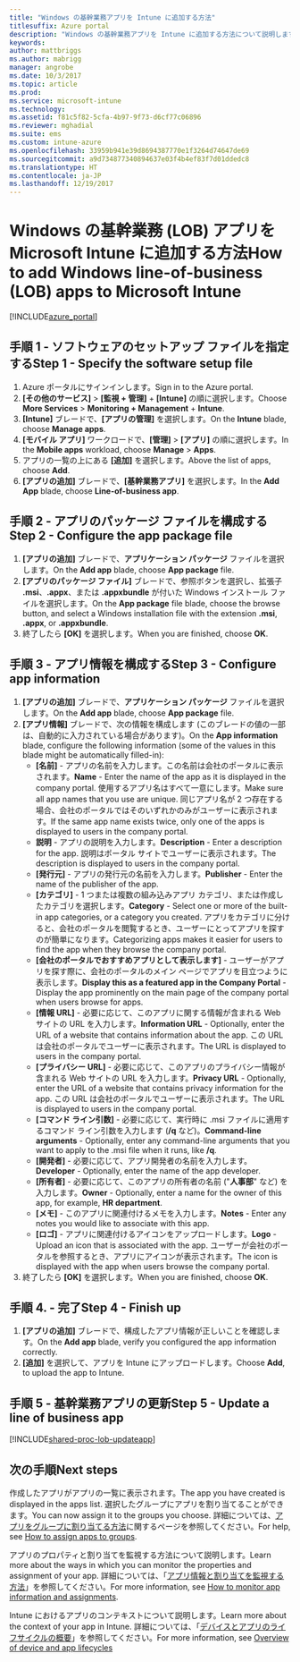 ```yaml
---
title: "Windows の基幹業務アプリを Intune に追加する方法"
titlesuffix: Azure portal
description: "Windows の基幹業務アプリを Intune に追加する方法について説明します。\""
keywords: 
author: mattbriggs
ms.author: mabrigg
manager: angrobe
ms.date: 10/3/2017
ms.topic: article
ms.prod: 
ms.service: microsoft-intune
ms.technology: 
ms.assetid: f81c5f82-5cfa-4b97-9f73-d6cf77c06896
ms.reviewer: mghadial
ms.suite: ems
ms.custom: intune-azure
ms.openlocfilehash: 33959b941e39d8694387770e1f3264d74647de69
ms.sourcegitcommit: a9d734877340894637e03f4b4ef83f7d01ddedc8
ms.translationtype: HT
ms.contentlocale: ja-JP
ms.lasthandoff: 12/19/2017
---
```

# <a name="how-to-add-windows-line-of-business-lob-apps-to-microsoft-intune"></a><span data-ttu-id="dde88-103">Windows の基幹業務 (LOB) アプリを Microsoft Intune に追加する方法</span><span class="sxs-lookup"><span data-stu-id="dde88-103">How to add Windows line-of-business (LOB) apps to Microsoft Intune</span></span>

[!INCLUDE[azure_portal](./includes/azure_portal.md)]


## <a name="step-1---specify-the-software-setup-file"></a><span data-ttu-id="dde88-104">手順 1 - ソフトウェアのセットアップ ファイルを指定する</span><span class="sxs-lookup"><span data-stu-id="dde88-104">Step 1 - Specify the software setup file</span></span>

1. <span data-ttu-id="dde88-105">Azure ポータルにサインインします。</span><span class="sxs-lookup"><span data-stu-id="dde88-105">Sign in to the Azure portal.</span></span>
2. <span data-ttu-id="dde88-106">**[その他のサービス]** > **[監視 + 管理]** + **[Intune]** の順に選択します。</span><span class="sxs-lookup"><span data-stu-id="dde88-106">Choose **More Services** > **Monitoring + Management** + **Intune**.</span></span>
3. <span data-ttu-id="dde88-107">**[Intune]** ブレードで、**[アプリの管理]** を選択します。</span><span class="sxs-lookup"><span data-stu-id="dde88-107">On the **Intune** blade, choose **Manage apps**.</span></span>
4. <span data-ttu-id="dde88-108">**[モバイル アプリ]** ワークロードで、**[管理]** > **[アプリ]** の順に選択します。</span><span class="sxs-lookup"><span data-stu-id="dde88-108">In the **Mobile apps** workload, choose **Manage** > **Apps**.</span></span>
5. <span data-ttu-id="dde88-109">アプリの一覧の上にある **[追加]** を選択します。</span><span class="sxs-lookup"><span data-stu-id="dde88-109">Above the list of apps, choose **Add**.</span></span>
6. <span data-ttu-id="dde88-110">**[アプリの追加]** ブレードで、**[基幹業務アプリ]** を選択します。</span><span class="sxs-lookup"><span data-stu-id="dde88-110">In the **Add App** blade, choose **Line-of-business app**.</span></span>

## <a name="step-2---configure-the-app-package-file"></a><span data-ttu-id="dde88-111">手順 2 - アプリのパッケージ ファイルを構成する</span><span class="sxs-lookup"><span data-stu-id="dde88-111">Step 2 - Configure the app package file</span></span>

1. <span data-ttu-id="dde88-112">**[アプリの追加]** ブレードで、**アプリケーション パッケージ** ファイルを選択します。</span><span class="sxs-lookup"><span data-stu-id="dde88-112">On the **Add app** blade, choose **App package** file.</span></span>
2. <span data-ttu-id="dde88-113">**[アプリのパッケージ ファイル]** ブレードで、参照ボタンを選択し、拡張子 **.msi**、**.appx**、または **.appxbundle** が付いた Windows インストール ファイルを選択します。</span><span class="sxs-lookup"><span data-stu-id="dde88-113">On the **App package** file blade, choose the browse button, and select a Windows installation file with the extension **.msi**, **.appx**, or **.appxbundle**.</span></span>
3. <span data-ttu-id="dde88-114">終了したら **[OK]** を選択します。</span><span class="sxs-lookup"><span data-stu-id="dde88-114">When you are finished, choose **OK**.</span></span>


## <a name="step-3---configure-app-information"></a><span data-ttu-id="dde88-115">手順 3 - アプリ情報を構成する</span><span class="sxs-lookup"><span data-stu-id="dde88-115">Step 3 - Configure app information</span></span>

1. <span data-ttu-id="dde88-116">**[アプリの追加]** ブレードで、**アプリケーション パッケージ** ファイルを選択します。</span><span class="sxs-lookup"><span data-stu-id="dde88-116">On the **Add app** blade, choose **App package** file.</span></span>
2. <span data-ttu-id="dde88-117">**[アプリ情報]** ブレードで、次の情報を構成します (このブレードの値の一部は、自動的に入力されている場合があります)。</span><span class="sxs-lookup"><span data-stu-id="dde88-117">On the **App information** blade, configure the following information (some of the values in this blade might be automatically filled-in):</span></span>
    - <span data-ttu-id="dde88-118">**[名前]** - アプリの名前を入力します。この名前は会社のポータルに表示されます。</span><span class="sxs-lookup"><span data-stu-id="dde88-118">**Name** - Enter the name of the app as it is displayed in the company portal.</span></span> <span data-ttu-id="dde88-119">使用するアプリ名はすべて一意にします。</span><span class="sxs-lookup"><span data-stu-id="dde88-119">Make sure all app names that you use are unique.</span></span> <span data-ttu-id="dde88-120">同じアプリ名が 2 つ存在する場合、会社のポータルではそのいずれかのみがユーザーに表示されます。</span><span class="sxs-lookup"><span data-stu-id="dde88-120">If the same app name exists twice, only one of the apps is displayed to users in the company portal.</span></span>
    - <span data-ttu-id="dde88-121">**説明** - アプリの説明を入力します。</span><span class="sxs-lookup"><span data-stu-id="dde88-121">**Description** - Enter a description for the app.</span></span> <span data-ttu-id="dde88-122">説明はポータル サイトでユーザーに表示されます。</span><span class="sxs-lookup"><span data-stu-id="dde88-122">The description is displayed to users in the company portal.</span></span>
    - <span data-ttu-id="dde88-123">**[発行元]** - アプリの発行元の名前を入力します。</span><span class="sxs-lookup"><span data-stu-id="dde88-123">**Publisher** - Enter the name of the publisher of the app.</span></span>
    - <span data-ttu-id="dde88-124">**[カテゴリ]** - 1 つまたは複数の組み込みアプリ カテゴリ、または作成したカテゴリを選択します。</span><span class="sxs-lookup"><span data-stu-id="dde88-124">**Category** - Select one or more of the built-in app categories, or a category you created.</span></span> <span data-ttu-id="dde88-125">アプリをカテゴリに分けると、会社のポータルを閲覧するとき、ユーザーにとってアプリを探すのが簡単になります。</span><span class="sxs-lookup"><span data-stu-id="dde88-125">Categorizing apps makes it easier for users to find the app when they browse the company portal.</span></span>
    - <span data-ttu-id="dde88-126">**[会社のポータルでおすすめアプリとして表示します]** - ユーザーがアプリを探す際に、会社のポータルのメイン ページでアプリを目立つように表示します。</span><span class="sxs-lookup"><span data-stu-id="dde88-126">**Display this as a featured app in the Company Portal** - Display the app prominently on the main page of the company portal when users browse for apps.</span></span>
    - <span data-ttu-id="dde88-127">**[情報 URL]** - 必要に応じて、このアプリに関する情報が含まれる Web サイトの URL を入力します。</span><span class="sxs-lookup"><span data-stu-id="dde88-127">**Information URL** - Optionally, enter the URL of a website that contains information about the app.</span></span> <span data-ttu-id="dde88-128">この URL は会社のポータルでユーザーに表示されます。</span><span class="sxs-lookup"><span data-stu-id="dde88-128">The URL is displayed to users in the company portal.</span></span>
    - <span data-ttu-id="dde88-129">**[プライバシー URL]** - 必要に応じて、このアプリのプライバシー情報が含まれる Web サイトの URL を入力します。</span><span class="sxs-lookup"><span data-stu-id="dde88-129">**Privacy URL** - Optionally, enter the URL of a website that contains privacy information for the app.</span></span> <span data-ttu-id="dde88-130">この URL は会社のポータルでユーザーに表示されます。</span><span class="sxs-lookup"><span data-stu-id="dde88-130">The URL is displayed to users in the company portal.</span></span>
    - <span data-ttu-id="dde88-131">**[コマンド ライン引数]** - 必要に応じて、実行時に .msi ファイルに適用するコマンド ライン引数を入力します (**/q** など)。</span><span class="sxs-lookup"><span data-stu-id="dde88-131">**Command-line arguments** - Optionally, enter any command-line arguments that you want to apply to the .msi file when it runs, like **/q**.</span></span>
    - <span data-ttu-id="dde88-132">**[開発者]** - 必要に応じて、アプリ開発者の名前を入力します。</span><span class="sxs-lookup"><span data-stu-id="dde88-132">**Developer** - Optionally, enter the name of the app developer.</span></span>
    - <span data-ttu-id="dde88-133">**[所有者]** - 必要に応じて、このアプリの所有者の名前 ("**人事部**" など) を入力します。</span><span class="sxs-lookup"><span data-stu-id="dde88-133">**Owner** - Optionally, enter a name for the owner of this app, for example, **HR department**.</span></span>
    - <span data-ttu-id="dde88-134">**[メモ]** - このアプリに関連付けるメモを入力します。</span><span class="sxs-lookup"><span data-stu-id="dde88-134">**Notes** - Enter any notes you would like to associate with this app.</span></span>
    - <span data-ttu-id="dde88-135">**[ロゴ]** - アプリに関連付けるアイコンをアップロードします。</span><span class="sxs-lookup"><span data-stu-id="dde88-135">**Logo** - Upload an icon that is associated with the app.</span></span> <span data-ttu-id="dde88-136">ユーザーが会社のポータルを参照するとき、アプリにアイコンが表示されます。</span><span class="sxs-lookup"><span data-stu-id="dde88-136">The icon is displayed with the app when users browse the company portal.</span></span>
3. <span data-ttu-id="dde88-137">終了したら **[OK]** を選択します。</span><span class="sxs-lookup"><span data-stu-id="dde88-137">When you are finished, choose **OK**.</span></span>

## <a name="step-4---finish-up"></a><span data-ttu-id="dde88-138">手順 4. - 完了</span><span class="sxs-lookup"><span data-stu-id="dde88-138">Step 4 - Finish up</span></span>

1. <span data-ttu-id="dde88-139">**[アプリの追加]** ブレードで、構成したアプリ情報が正しいことを確認します。</span><span class="sxs-lookup"><span data-stu-id="dde88-139">On the **Add app** blade, verify you configured the app information correctly.</span></span>
2. <span data-ttu-id="dde88-140">**[追加]** を選択して、アプリを Intune にアップロードします。</span><span class="sxs-lookup"><span data-stu-id="dde88-140">Choose **Add**, to upload the app to Intune.</span></span>

## <a name="step-5---update-a-line-of-business-app"></a><span data-ttu-id="dde88-141">手順 5 - 基幹業務アプリの更新</span><span class="sxs-lookup"><span data-stu-id="dde88-141">Step 5 - Update a line of business app</span></span>

[!INCLUDE[shared-proc-lob-updateapp](./includes/shared-proc-lob-updateapp.md)]

## <a name="next-steps"></a><span data-ttu-id="dde88-142">次の手順</span><span class="sxs-lookup"><span data-stu-id="dde88-142">Next steps</span></span>

<span data-ttu-id="dde88-143">作成したアプリがアプリの一覧に表示されます。</span><span class="sxs-lookup"><span data-stu-id="dde88-143">The app you have created is displayed in the apps list.</span></span> <span data-ttu-id="dde88-144">選択したグループにアプリを割り当てることができます。</span><span class="sxs-lookup"><span data-stu-id="dde88-144">You can now assign it to the groups you choose.</span></span> <span data-ttu-id="dde88-145">詳細については、[アプリをグループに割り当てる方法](apps-deploy.md)に関するページを参照してください。</span><span class="sxs-lookup"><span data-stu-id="dde88-145">For help, see [How to assign apps to groups](apps-deploy.md).</span></span>

<span data-ttu-id="dde88-146">アプリのプロパティと割り当てを監視する方法について説明します。</span><span class="sxs-lookup"><span data-stu-id="dde88-146">Learn more about the ways in which you can monitor the properties and assignment of your app.</span></span> <span data-ttu-id="dde88-147">詳細については、「[アプリ情報と割り当てを監視する方法](apps-monitor.md)」を参照してください。</span><span class="sxs-lookup"><span data-stu-id="dde88-147">For more information, see [How to monitor app information and assignments](apps-monitor.md).</span></span>

<span data-ttu-id="dde88-148">Intune におけるアプリのコンテキストについて説明します。</span><span class="sxs-lookup"><span data-stu-id="dde88-148">Learn more about the context of your app in Intune.</span></span> <span data-ttu-id="dde88-149">詳細については、「[デバイスとアプリのライフサイクルの概要](introduction-device-app-lifecycles.md)」を参照してください。</span><span class="sxs-lookup"><span data-stu-id="dde88-149">For more information, see [Overview of device and app lifecycles](introduction-device-app-lifecycles.md)</span></span>